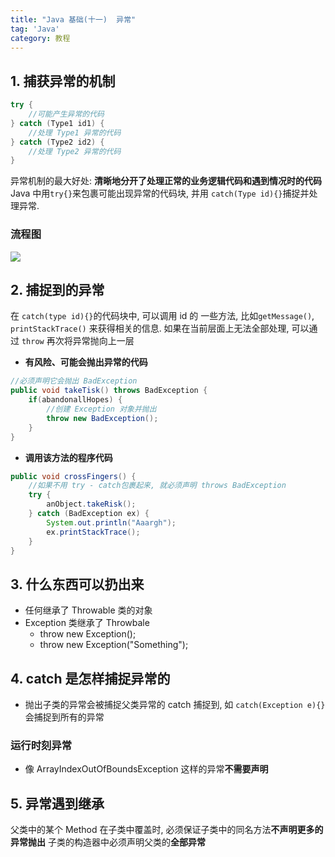 ```yaml
---
title: "Java 基础(十一)  异常"
tag: 'Java'
category: 教程
---
```

## 1. 捕获异常的机制

``` JAVA
try {
    //可能产生异常的代码
} catch (Type1 id1) {
    //处理 Type1 异常的代码
} catch (Type2 id2) {
    //处理 Type2 异常的代码
}
```

异常机制的最大好处: **清晰地分开了处理正常的业务逻辑代码和遇到情况时的代码**
Java 中用```try{}```来包裹可能出现异常的代码块, 并用 ```catch(Type id){}```捕捉并处理异常.

### 流程图

![](https://cdn.jsdelivr.net/gh/ayasa520/ayasa520.github.io/image/Java_abc_06.assets/5f17000f52d00a439d9ffaba08d4bc6a9a1fb3a4.webp)

## 2. 捕捉到的异常

在 ```catch(type id){}```的代码块中, 可以调用 id 的 一些方法, 比如```getMessage()```, ```printStackTrace()``` 来获得相关的信息.
如果在当前层面上无法全部处理, 可以通过 ```throw``` 再次将异常抛向上一层  

+ **有风险、可能会抛出异常的代码**

```Java
//必须声明它会抛出 BadException
public void takeTisk() throws BadException {
    if(abandonallHopes) {
        //创建 Exception 对象并抛出
        throw new BadException();
    }
}
```

+ **调用该方法的程序代码**

``` Java
public void crossFingers() {
    //如果不用 try - catch包裹起来, 就必须声明 throws BadException  
    try {
        anObject.takeRisk();
    } catch (BadException ex) {
        System.out.println("Aaargh");
        ex.printStackTrace();
    }
}
```

## 3. 什么东西可以扔出来

+ 任何继承了 Throwable 类的对象
+ Exception 类继承了 Throwbale
  + throw new Exception();
  + throw new Exception("Something");

## 4. catch 是怎样捕捉异常的

+ 抛出子类的异常会被捕捉父类异常的 catch 捕捉到, 如 ```catch(Exception e){}```会捕捉到所有的异常

### 运行时刻异常

+ 像 ArrayIndexOutOfBoundsException 这样的异常**不需要声明**

## 5. 异常遇到继承

父类中的某个 Method 在子类中覆盖时, 必须保证子类中的同名方法**不声明更多的异常抛出**
子类的构造器中必须声明父类的**全部异常**
